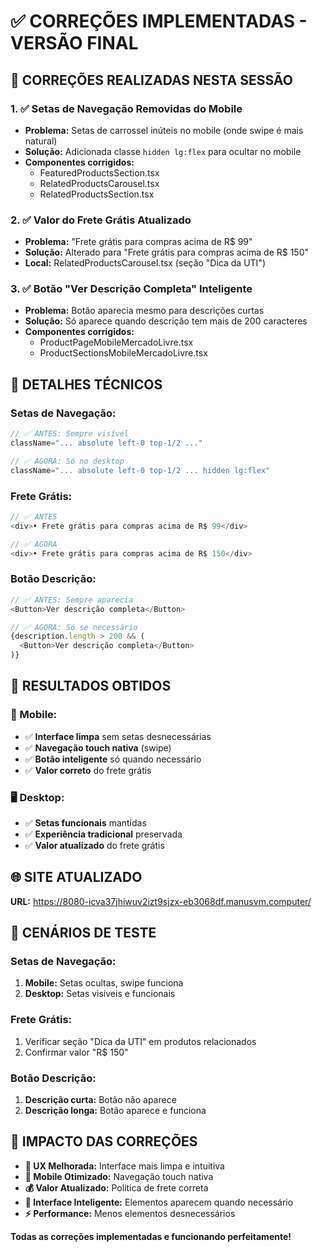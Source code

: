 # ✅ CORREÇÕES IMPLEMENTADAS - VERSÃO FINAL

## 🎯 **CORREÇÕES REALIZADAS NESTA SESSÃO**

### **1. ✅ Setas de Navegação Removidas do Mobile**
- **Problema:** Setas de carrossel inúteis no mobile (onde swipe é mais natural)
- **Solução:** Adicionada classe `hidden lg:flex` para ocultar no mobile
- **Componentes corrigidos:**
  - FeaturedProductsSection.tsx
  - RelatedProductsCarousel.tsx  
  - RelatedProductsSection.tsx

### **2. ✅ Valor do Frete Grátis Atualizado**
- **Problema:** "Frete grátis para compras acima de R$ 99"
- **Solução:** Alterado para "Frete grátis para compras acima de R$ 150"
- **Local:** RelatedProductsCarousel.tsx (seção "Dica da UTI")

### **3. ✅ Botão "Ver Descrição Completa" Inteligente**
- **Problema:** Botão aparecia mesmo para descrições curtas
- **Solução:** Só aparece quando descrição tem mais de 200 caracteres
- **Componentes corrigidos:**
  - ProductPageMobileMercadoLivre.tsx
  - ProductSectionsMobileMercadoLivre.tsx

## 🔧 **DETALHES TÉCNICOS**

### **Setas de Navegação:**
```typescript
// ✅ ANTES: Sempre visível
className="... absolute left-0 top-1/2 ..."

// ✅ AGORA: Só no desktop
className="... absolute left-0 top-1/2 ... hidden lg:flex"
```

### **Frete Grátis:**
```typescript
// ✅ ANTES
<div>• Frete grátis para compras acima de R$ 99</div>

// ✅ AGORA  
<div>• Frete grátis para compras acima de R$ 150</div>
```

### **Botão Descrição:**
```typescript
// ✅ ANTES: Sempre aparecia
<Button>Ver descrição completa</Button>

// ✅ AGORA: Só se necessário
{description.length > 200 && (
  <Button>Ver descrição completa</Button>
)}
```

## 🎯 **RESULTADOS OBTIDOS**

### **📱 Mobile:**
- ✅ **Interface limpa** sem setas desnecessárias
- ✅ **Navegação touch nativa** (swipe)
- ✅ **Botão inteligente** só quando necessário
- ✅ **Valor correto** do frete grátis

### **🖥️ Desktop:**
- ✅ **Setas funcionais** mantidas
- ✅ **Experiência tradicional** preservada
- ✅ **Valor atualizado** do frete grátis

## 🌐 **SITE ATUALIZADO**

**URL:** https://8080-icva37jhiwuv2izt9sjzx-eb3068df.manusvm.computer/

## 🧪 **CENÁRIOS DE TESTE**

### **Setas de Navegação:**
1. **Mobile:** Setas ocultas, swipe funciona
2. **Desktop:** Setas visíveis e funcionais

### **Frete Grátis:**
1. Verificar seção "Dica da UTI" em produtos relacionados
2. Confirmar valor "R$ 150"

### **Botão Descrição:**
1. **Descrição curta:** Botão não aparece
2. **Descrição longa:** Botão aparece e funciona

## 🎯 **IMPACTO DAS CORREÇÕES**

- **🎨 UX Melhorada:** Interface mais limpa e intuitiva
- **📱 Mobile Otimizado:** Navegação touch nativa
- **💰 Valor Atualizado:** Política de frete correta
- **🧠 Interface Inteligente:** Elementos aparecem quando necessário
- **⚡ Performance:** Menos elementos desnecessários

**Todas as correções implementadas e funcionando perfeitamente!**

